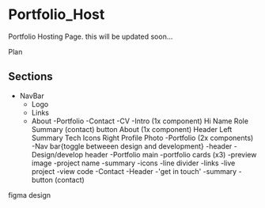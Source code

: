 # Portfolio_Host
Portfolio Hosting Page. this will be updated soon...


Plan

## Sections
- NavBar
    - Logo
    - Links
    - About
-Portfolio
  -Contact
   -CV
-Intro (1x component)
    Hi
    Name
    Role
    Summary
    (contact) button
About (1x component)
    Header
    Left
    Summary
    Tech Icons
    Right
    Profile Photo
-Portfolio (2x components)
    -Nav bar{toggle betweeen design and development}
    -header
    -Design/develop header
    -Portfolio main
    -portfolio cards (x3)
    -preview image
    -project name
    -summary
    -icons
    -line divider
    -links
    -live project
    -view code
-Contact
    -Header
    -'get in touch'
    -summary
    -button (contact)

figma design
